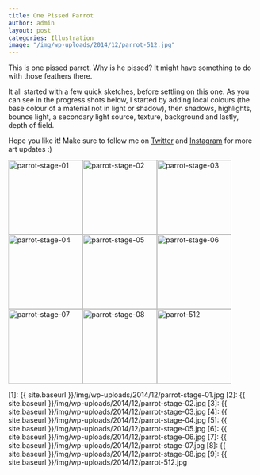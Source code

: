 ```yaml
---
title: One Pissed Parrot
author: admin
layout: post
categories: Illustration
image: "/img/wp-uploads/2014/12/parrot-512.jpg"
---
```

This is one pissed parrot. Why is he pissed? It might have something to do with those feathers there.

It all started with a few quick sketches, before settling on this one. As you can see in the progress shots below, I started by adding local colours (the base colour of a material not in light or shadow), then shadows, highlights, bounce light, a secondary light source, texture, background and lastly, depth of field.

Hope you like it! Make sure to follow me on <a href="https://twitter.com/Cryptacular" target="_blank">Twitter</a> and <a href="http://instagram.com/creationsfromthecrypt/" target="_blank">Instagram</a> for more art updates :)

<div data-featherlight-gallery data-featherlight-filter="a" class="gallery align-centre">
	<a href="{{ site.baseurl }}/img/wp-uploads/2014/12/parrot-stage-01.jpg"><img class="alignnone size-thumbnail wp-image-417" alt="parrot-stage-01" src="{{ site.baseurl }}/img/wp-uploads/2014/12/parrot-stage-01-150x150.jpg" width="150" height="150"></a><a href="{{ site.baseurl }}/img/wp-uploads/2014/12/parrot-stage-02.jpg"><img class="alignnone size-thumbnail wp-image-418" alt="parrot-stage-02" src="{{ site.baseurl }}/img/wp-uploads/2014/12/parrot-stage-02-150x150.jpg" width="150" height="150"></a><a href="{{ site.baseurl }}/img/wp-uploads/2014/12/parrot-stage-03.jpg"><img class="alignnone size-thumbnail wp-image-419" alt="parrot-stage-03" src="{{ site.baseurl }}/img/wp-uploads/2014/12/parrot-stage-03-150x150.jpg" width="150" height="150"></a><a href="{{ site.baseurl }}/img/wp-uploads/2014/12/parrot-stage-04.jpg"><img class="alignnone size-thumbnail wp-image-420" alt="parrot-stage-04" src="{{ site.baseurl }}/img/wp-uploads/2014/12/parrot-stage-04-150x150.jpg" width="150" height="150"></a><a href="{{ site.baseurl }}/img/wp-uploads/2014/12/parrot-stage-05.jpg"><img class="alignnone size-thumbnail wp-image-421" alt="parrot-stage-05" src="{{ site.baseurl }}/img/wp-uploads/2014/12/parrot-stage-05-150x150.jpg" width="150" height="150"></a><a href="{{ site.baseurl }}/img/wp-uploads/2014/12/parrot-stage-06.jpg"><img class="alignnone size-thumbnail wp-image-422" alt="parrot-stage-06" src="{{ site.baseurl }}/img/wp-uploads/2014/12/parrot-stage-06-150x150.jpg" width="150" height="150"></a><a href="{{ site.baseurl }}/img/wp-uploads/2014/12/parrot-stage-07.jpg"><img class="alignnone size-thumbnail wp-image-423" alt="parrot-stage-07" src="{{ site.baseurl }}/img/wp-uploads/2014/12/parrot-stage-07-150x150.jpg" width="150" height="150"></a><a href="{{ site.baseurl }}/img/wp-uploads/2014/12/parrot-stage-08.jpg"><img class="alignnone size-thumbnail wp-image-424" alt="parrot-stage-08" src="{{ site.baseurl }}/img/wp-uploads/2014/12/parrot-stage-08-150x150.jpg" width="150" height="150"></a><a href="{{ site.baseurl }}/img/wp-uploads/2014/12/parrot-512.jpg"><img src="{{ site.baseurl }}/img/wp-uploads/2014/12/parrot-512-150x150.jpg" alt="parrot-512" width="150" height="150" class="alignnone size-thumbnail wp-image-416"></a>
</div>

 [1]: {{ site.baseurl }}/img/wp-uploads/2014/12/parrot-stage-01.jpg
 [2]: {{ site.baseurl }}/img/wp-uploads/2014/12/parrot-stage-02.jpg
 [3]: {{ site.baseurl }}/img/wp-uploads/2014/12/parrot-stage-03.jpg
 [4]: {{ site.baseurl }}/img/wp-uploads/2014/12/parrot-stage-04.jpg
 [5]: {{ site.baseurl }}/img/wp-uploads/2014/12/parrot-stage-05.jpg
 [6]: {{ site.baseurl }}/img/wp-uploads/2014/12/parrot-stage-06.jpg
 [7]: {{ site.baseurl }}/img/wp-uploads/2014/12/parrot-stage-07.jpg
 [8]: {{ site.baseurl }}/img/wp-uploads/2014/12/parrot-stage-08.jpg
 [9]: {{ site.baseurl }}/img/wp-uploads/2014/12/parrot-512.jpg